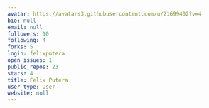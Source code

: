 ```yaml
---
avatar: https://avatars3.githubusercontent.com/u/21699402?v=4
bio: null
email: null
followers: 10
following: 4
forks: 5
login: felixputera
open_issues: 1
public_repos: 23
stars: 4
title: Felix Putera
user_type: User
website: null
---
```

